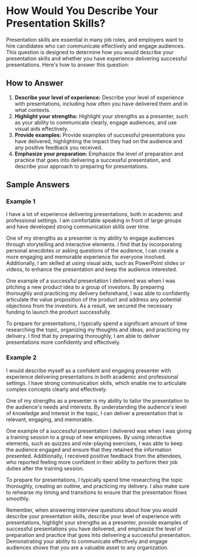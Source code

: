 How Would You Describe Your Presentation Skills?
=====================================================================

Presentation skills are essential in many job roles, and employers want to hire candidates who can communicate effectively and engage audiences. This question is designed to determine how you would describe your presentation skills and whether you have experience delivering successful presentations. Here's how to answer this question:

How to Answer
-------------

1. **Describe your level of experience:** Describe your level of experience with presentations, including how often you have delivered them and in what contexts.
2. **Highlight your strengths:** Highlight your strengths as a presenter, such as your ability to communicate clearly, engage audiences, and use visual aids effectively.
3. **Provide examples:** Provide examples of successful presentations you have delivered, highlighting the impact they had on the audience and any positive feedback you received.
4. **Emphasize your preparation:** Emphasize the level of preparation and practice that goes into delivering a successful presentation, and describe your approach to preparing for presentations.

Sample Answers
--------------

### Example 1

I have a lot of experience delivering presentations, both in academic and professional settings. I am comfortable speaking in front of large groups and have developed strong communication skills over time.

One of my strengths as a presenter is my ability to engage audiences through storytelling and interactive elements. I find that by incorporating personal anecdotes or asking questions of the audience, I can create a more engaging and memorable experience for everyone involved. Additionally, I am skilled at using visual aids, such as PowerPoint slides or videos, to enhance the presentation and keep the audience interested.

One example of a successful presentation I delivered was when I was pitching a new product idea to a group of investors. By preparing thoroughly and practicing my delivery beforehand, I was able to confidently articulate the value proposition of the product and address any potential objections from the investors. As a result, we secured the necessary funding to launch the product successfully.

To prepare for presentations, I typically spend a significant amount of time researching the topic, organizing my thoughts and ideas, and practicing my delivery. I find that by preparing thoroughly, I am able to deliver presentations more confidently and effectively.

### Example 2

I would describe myself as a confident and engaging presenter with experience delivering presentations in both academic and professional settings. I have strong communication skills, which enable me to articulate complex concepts clearly and effectively.

One of my strengths as a presenter is my ability to tailor the presentation to the audience's needs and interests. By understanding the audience's level of knowledge and interest in the topic, I can deliver a presentation that is relevant, engaging, and memorable.

One example of a successful presentation I delivered was when I was giving a training session to a group of new employees. By using interactive elements, such as quizzes and role-playing exercises, I was able to keep the audience engaged and ensure that they retained the information presented. Additionally, I received positive feedback from the attendees, who reported feeling more confident in their ability to perform their job duties after the training session.

To prepare for presentations, I typically spend time researching the topic thoroughly, creating an outline, and practicing my delivery. I also make sure to rehearse my timing and transitions to ensure that the presentation flows smoothly.

Remember, when answering interview questions about how you would describe your presentation skills, describe your level of experience with presentations, highlight your strengths as a presenter, provide examples of successful presentations you have delivered, and emphasize the level of preparation and practice that goes into delivering a successful presentation. Demonstrating your ability to communicate effectively and engage audiences shows that you are a valuable asset to any organization.
